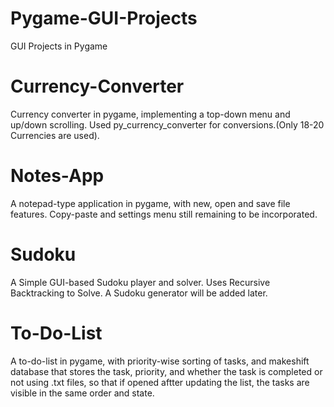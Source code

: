 # Pygame-GUI-Projects
 GUI Projects in Pygame

# Currency-Converter
Currency converter in pygame, implementing a top-down menu and up/down scrolling. Used py_currency_converter for conversions.(Only 18-20 Currencies are used).

# Notes-App
A notepad-type application in pygame, with new, open and save file features. Copy-paste and settings menu still remaining to be incorporated.

# Sudoku
A Simple GUI-based Sudoku player and solver. Uses Recursive Backtracking to Solve. A Sudoku generator will be added later.

# To-Do-List
A to-do-list in pygame, with priority-wise sorting of tasks, and makeshift database that stores the task, priority, and whether the task is completed or not using .txt files, so that if opened aftter updating the list, the tasks are visible in the same order and state.
